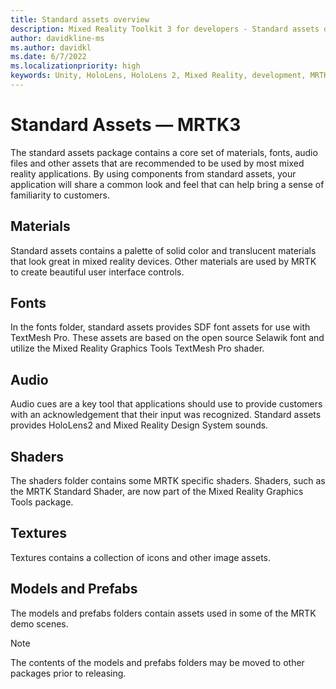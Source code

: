 ```yaml
---
title: Standard assets overview
description: Mixed Reality Toolkit 3 for developers - Standard assets overview.
author: davidkline-ms
ms.author: davidkl
ms.date: 6/7/2022
ms.localizationpriority: high
keywords: Unity, HoloLens, HoloLens 2, Mixed Reality, development, MRTK3, assets
---
```


# Standard Assets &#8212; MRTK3

The standard assets package contains a core set of materials, fonts, audio files and other assets that are recommended to be used by most mixed reality applications. By using components from standard assets, your application will share a common look and feel that can help bring a sense of familiarity to customers.

## Materials

Standard assets contains a palette of solid color and translucent materials that look great in mixed reality devices. Other materials are used by MRTK to create beautiful user interface controls.

## Fonts

In the fonts folder, standard assets provides SDF font assets for use with TextMesh Pro. These assets are based on the open source Selawik font and utilize the Mixed Reality Graphics Tools TextMesh Pro shader.

## Audio

Audio cues are a key tool that applications should use to provide customers with an acknowledgement that their input was recognized. Standard assets provides HoloLens2 and Mixed Reality Design System sounds.

## Shaders

The shaders folder contains some MRTK specific shaders. Shaders, such as the MRTK Standard Shader, are now part of the Mixed Reality Graphics Tools package.

## Textures

Textures contains a collection of icons and other image assets.

## Models and Prefabs

The models and prefabs folders contain assets used in some of the MRTK demo scenes.

> [!NOTE]
> The contents of the models and prefabs folders may be moved to other packages prior to releasing.


